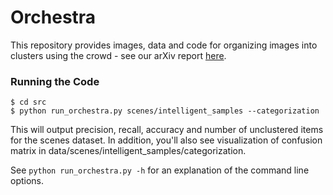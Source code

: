 # Orchestra
This repository provides images, data and code for organizing images into clusters using the crowd - see our arXiv report [here](http://arxiv.org/abs/1601.02034). 

### Running the Code
```
$ cd src
$ python run_orchestra.py scenes/intelligent_samples --categorization
```
This will output precision, recall, accuracy and number of unclustered items for the scenes dataset. In addition, you'll also see visualization of confusion matrix in data/scenes/intelligent_samples/categorization. 

See `python run_orchestra.py -h` for an explanation of the command line options.